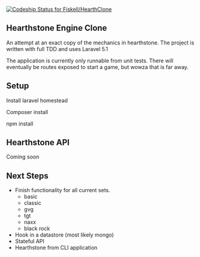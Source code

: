 [ ![Codeship Status for Fiskell/HearthClone](https://codeship.com/projects/cdebaa90-5919-0133-8c99-6667f0f27100/status?branch=master)](https://codeship.com/projects/109910)

## Hearthstone Engine Clone

An attempt at an exact copy of the mechanics in hearthstone.  The project is written with full TDD and uses Laravel 5.1

The application is currently only runnable from unit tests.
There will eventually be routes exposed to start a game, but wowza that is far away.

## Setup

Install laravel homestead

Composer install

npm install

## Hearthstone API

Coming soon


## Next Steps

- Finish functionality for all current sets.
  - basic
  - classic
  - gvg
  - tgt
  - naxx
  - black rock
- Hook in a datastore (most likely mongo)
- Stateful API
- Hearthstone from CLI application


